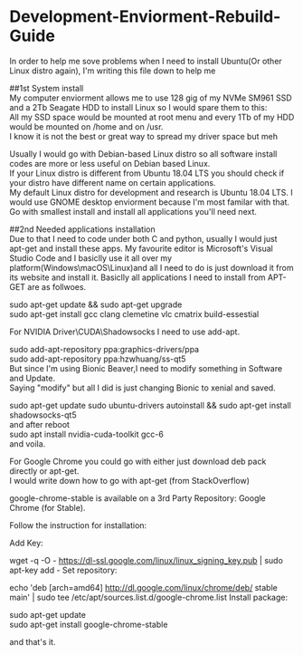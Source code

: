 # Development-Enviorment-Rebuild-Guide
In order to help me sove problems when I need to install Ubuntu(Or other Linux distro again), I'm writing this file down to help me 

##1st System install  
My computer enviorment allows me to use 128 gig of my NVMe SM961 SSD and a 2Tb Seagate HDD to install Linux so I would spare them to this:  
All my SSD space would be mounted at root menu and every 1Tb of my HDD would be mounted on /home and on /usr.   
I know it is not the best or great way to spread my driver space but meh  

Usually I would go with Debian-based Linux distro so all software install codes are more or less useful on Debian based Linux.  
If your Linux distro is different from Ubuntu 18.04 LTS you should check if your distro have different name on certain applications.  
My default Linux distro for development and research is Ubuntu 18.04 LTS. I would use GNOME desktop enviorment because I'm most familar with that.  
Go with smallest install and install all applications you'll need next.  

##2nd Needed applications installation  
Due to that I need to code under both C and python, usually I would just apt-get and install these apps.
My favourite editor is Microsoft's Visual Studio Code and I basiclly use it all over my platform(Windows\macOS\Linux)and all I need to do is just download it from its website and install it.
Basiclly all applications I need to install from APT-GET are as follwoes.  
  
sudo apt-get update && sudo apt-get upgrade  
sudo apt-get install gcc clang clemetine vlc cmatrix build-essestial   

For NVIDIA Driver\CUDA\Shadowsocks I need to use add-apt.

sudo add-apt-repository ppa:graphics-drivers/ppa  
sudo add-apt-repository ppa:hzwhuang/ss-qt5  
But since I'm using Bionic Beaver,I need to modify something in Software and Update.  
Saying "modify" but all I did is just changing Bionic to xenial and saved.  


sudo apt-get update
sudo ubuntu-drivers autoinstall && sudo apt-get install shadowsocks-qt5  
and after reboot  
sudo apt install nvidia-cuda-toolkit gcc-6  
and voila.  

For Google Chrome you could go with either just download deb pack directly or apt-get.  
I would write down how to go with apt-get (from StackOverflow)  

google-chrome-stable is available on a 3rd Party Repository: Google Chrome (for Stable).

Follow the instruction for installation:

Add Key:

wget -q -O - https://dl-ssl.google.com/linux/linux_signing_key.pub | sudo apt-key add -
Set repository:

echo 'deb [arch=amd64] http://dl.google.com/linux/chrome/deb/ stable main' | sudo tee /etc/apt/sources.list.d/google-chrome.list
Install package:

sudo apt-get update  
sudo apt-get install google-chrome-stable  

and that's it.
